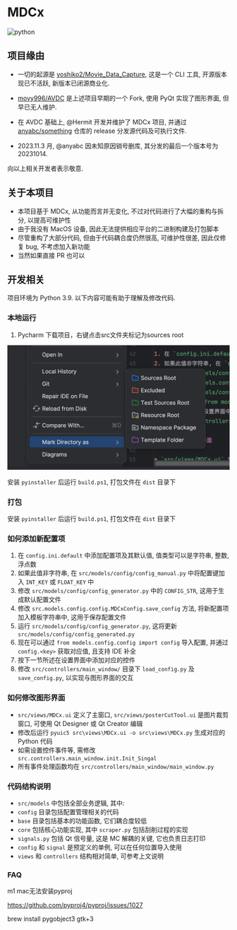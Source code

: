 # MDCx

![python](https://img.shields.io/badge/Python-3.9-3776AB.svg?style=flat&logo=python&logoColor=white)

## 项目缘由

* 一切的起源是 [yoshiko2/Movie_Data_Capture](https://github.com/yoshiko2/Movie_Data_Capture), 这是一个 CLI 工具,
  开源版本现已不活跃, 新版本已闭源商业化.

* [moyy996/AVDC](https://github.com/moyy996/AVDC) 是上述项目早期的一个 Fork, 使用 PyQt 实现了图形界面, 但早已无人维护.

* 在 AVDC 基础上, @Hermit 开发并维护了 MDCx 项目,
  并通过 [anyabc/something](https://github.com/anyabc/something/releases) 仓库的 release 分发源代码及可执行文件.

* 2023.11.3 月, @anyabc 因未知原因销号删库, 其分发的最后一个版本号为 20231014.

向以上相关开发者表示敬意.

## 关于本项目

* 本项目基于 MDCx, 从功能而言并无变化, 不过对代码进行了大幅的重构与拆分, 以提高可维护性
* 由于我没有 MacOS 设备, 因此无法提供相应平台的二进制构建及打包脚本
* 尽管重构了大部分代码, 但由于代码耦合度仍然很高, 可维护性很差, 因此仅修复 bug, 不考虑加入新功能
* 当然如果直接 PR 也可以

## 开发相关

项目环境为 Python 3.9. 以下内容可能有助于理解及修改代码.

### 本地运行
1. Pycharm 下载项目，右键点击src文件夹标记为sources root

![img.png](img.png)


安装 `pyinstaller` 后运行 `build.ps1`, 打包文件在 `dist` 目录下

### 打包


安装 `pyinstaller` 后运行 `build.ps1`, 打包文件在 `dist` 目录下

### 如何添加新配置项

1. 在 `config.ini.default` 中添加配置项及其默认值, 值类型可以是字符串, 整数, 浮点数
2. 如果此值非字符串, 在 `src/models/config/config_manual.py` 中将配置键加入 `INT_KEY` 或 `FLOAT_KEY` 中
3. 修改 `src/models/config/config_generator.py` 中的 `CONFIG_STR`, 这用于生成默认配置文件
4. 修改 `src.models.config.config.MDCxConfig.save_config` 方法, 将新配置项加入模板字符串中, 这用于保存配置文件
5. 运行 `src/models/config/config_generator.py`, 这将更新 `src/models/config/config_generated.py`
6. 现在可以通过 `from models.config.config import config` 导入配置, 并通过 `config.<key>` 获取对应值, 且支持 IDE 补全
7. 按下一节所述在设置界面中添加对应的控件
8. 修改 `src/controllers/main_window/` 目录下 `load_config.py` 及 `save_config.py`, 以实现与图形界面的交互

### 如何修改图形界面

* `src/views/MDCx.ui` 定义了主窗口, `src/views/posterCutTool.ui` 是图片裁剪窗口, 可使用 Qt Designer 或 Qt Creator 编辑
* 修改后运行 `pyuic5 src\views\MDCx.ui -o src\views\MDCx.py` 生成对应的 Python 代码
* 如需设置控件事件等, 需修改 `src.controllers.main_window.init.Init_Singal`
* 所有事件处理函数均在 `src/controllers/main_window/main_window.py`

### 代码结构说明

* `src/models` 中包括全部业务逻辑, 其中:
* `config` 目录包括配置管理相关的代码
* `base` 目录包括基本的功能函数, 它们耦合度较低
* `core` 包括核心功能实现, 其中 `scraper.py` 包括刮削过程的实现
* `signals.py` 包括 Qt 信号量, 这是 MC 解耦的关键, 它也负责日志打印
* `config` 和 `signal` 是预定义的单例, 可以在任何位置导入使用
* `views` 和 `controllers` 结构相对简单, 可参考上文说明

### FAQ
m1 mac无法安装pyproj

https://github.com/pyproj4/pyproj/issues/1027

brew install pygobject3 gtk+3
